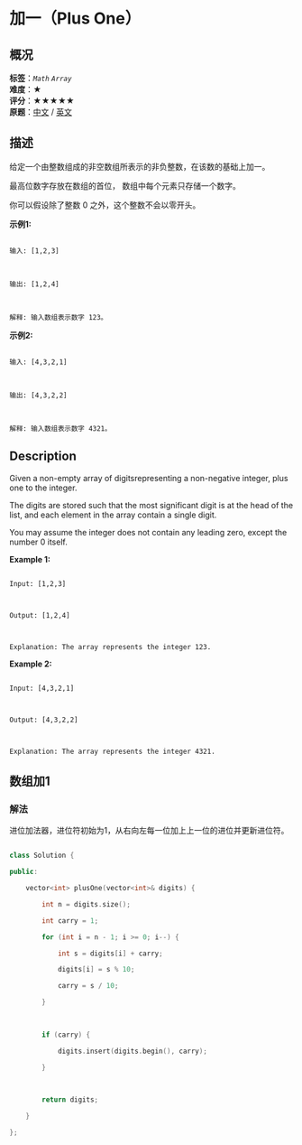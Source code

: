 # 加一（Plus One）
## 概况
**标签**：*`Math`*  *`Array`*<br>
**难度**：★<br>
**评分**：★★★★★<br>
**原题**：[中文](https://leetcode-cn.com/problems/plus-one) / [英文](https://leetcode.com/problems/plus-one)
## 描述

给定一个由整数组成的非空数组所表示的非负整数，在该数的基础上加一。



最高位数字存放在数组的首位， 数组中每个元素只存储一个数字。



你可以假设除了整数 0 之外，这个整数不会以零开头。



**示例1:**

```

输入: [1,2,3]



输出: [1,2,4]



解释: 输入数组表示数字 123。

```





**示例2:**

```

输入: [4,3,2,1]



输出: [4,3,2,2]



解释: 输入数组表示数字 4321。

```



## Description

Given a non-empty array of digitsrepresenting a non-negative integer, plus one to the integer.



The digits are stored such that the most significant digit is at the head of the list, and each element in the array contain a single digit.



You may assume the integer does not contain any leading zero, except the number 0 itself.



**Example 1:**

```

Input: [1,2,3]



Output: [1,2,4]



Explanation: The array represents the integer 123.

```





**Example 2:**

```

Input: [4,3,2,1]



Output: [4,3,2,2]



Explanation: The array represents the integer 4321.

```





## 数组加1

### 解法

进位加法器，进位符初始为1，从右向左每一位加上上一位的进位并更新进位符。

```c++

class Solution {

public:

    vector<int> plusOne(vector<int>& digits) {

        int n = digits.size();

        int carry = 1;

        for (int i = n - 1; i >= 0; i--) {

            int s = digits[i] + carry;

            digits[i] = s % 10;

            carry = s / 10;

        }

        

        if (carry) {

            digits.insert(digits.begin(), carry);

        }

        

        return digits;

    }

};

```
